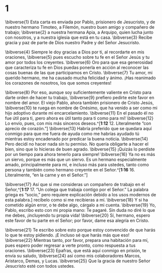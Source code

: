 # 1 
\bibverse{1} Esta carta es enviada por Pablo, prisionero de Jesucristo, y de nuestro hermano Timoteo, a Filemón, nuestro buen amigo y compañero de trabajo; \bibverse{2} a nuestra hermana Apia, a Arquipo, quien lucha junto con nosotros, y a nuestra iglesia que está en tu casa. \bibverse{3} Recibe gracia y paz de parte de Dios nuestro Padre y del Señor Jesucristo. 

\bibverse{4} Siempre le doy gracias a Dios por ti, al recordarte en mis oraciones, \bibverse{5} pues escucho sobre tu fe en el Señor Jesús y tu amor por todos los creyentes. \bibverse{6} Oro para que esa generosidad que caracteriza tu fe en Dios puedas ponerla en acción al reconocer las cosas buenas de las que participamos en Cristo. \bibverse{7} Tu amor, mi querido hermano, me ha causado mucha felicidad y ánimo. ¡Has reanimado los corazones de nosotros, los que somos creyentes! 

\bibverse{8} Por eso, aunque soy suficientemente valiente en Cristo para darte orden de hacer tu trabajo, \bibverse{9} prefiero pedirte este favor en nombre del amor. El viejo Pablo, ahora también prisionero de Cristo Jesús, \bibverse{10} te ruega en nombre de Onésimo, que ha venido a ser como mi hijo adoptivo durante mi encarcelamiento. \bibverse{11} En el pasado él no fue útil para ti, ¡pero ahora es útil tanto para ti como para mí! \bibverse{12} Lo envío, pues, con mis más sinceros deseos.^[**1:12** 12. Literalmente “con aprecio de corazón.”] \bibverse{13} Habría preferido que se quedara aquí conmigo para que me fuera de ayuda como me habrías ayudado tú mientras estoy encadenado por predicar la buena noticia. \bibverse{14} Pero decidí no hacer nada sin tu permiso. No quería obligarte a hacer el bien, sino que lo hicieras de buen agrado. \bibverse{15} ¡Quizás lo perdiste por un tiempo para ahora tenerlo para siempre! \bibverse{16} Ya no es más un siervo, porque es más que un siervo. Es un hermano especialmente amado, principalmente para mí, e incluso más para ustedes, tanto como persona y también como hermano creyente en el Señor.^[**1:16** 16. Literalmente, “en la carne y en el Señor.”] 



\bibverse{17} Así que si me consideras un compañero de trabajo en el Señor,^[**1:17** 17. “Un colega que trabaja contigo por el Señor.” La palabra griega es “socio,” pero requiere explicación debido a los usos modernos de esta palabra.] recíbelo como si me recibieras a mí. \bibverse{18} Y si ha cometido algún error, o te debe algo, cárgalo a mi cuenta. \bibverse{19} Yo, Pablo, escribo esto con mi propia mano: Te pagaré. Sin duda no diré lo que me debes, ¡incluyendo tu propia vida! \bibverse{20} Sí, hermano, espero este favor de tu parte en el Señor; por favor, dame esa alegría en Cristo. 


\bibverse{21} Te escribo sobre esto porque estoy convencido de que harás lo que te estoy pidiendo. ¡E incluso sé que harás más que eso! \bibverse{22} Mientras tanto, por favor, prepara una habitación para mí, pues espero poder regresar a verte pronto, como respuesta a tus oraciones. \bibverse{23} Epafras, que está aquí conmigo en prisión, te envía su saludo, \bibverse{24} así como mis colaboradores Marcos, Aristarco, Demas, y Lucas. \bibverse{25} Que la gracia de nuestro Señor Jesucristo esté con todos ustedes. 